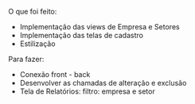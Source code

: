 O que foi feito:

- Implementação das views de Empresa e Setores
- Implementação das telas de cadastro
- Estilização

Para fazer:

- Conexão front - back
- Desenvolver as chamadas de alteração e exclusão
- Tela de Relatórios: filtro: empresa e setor